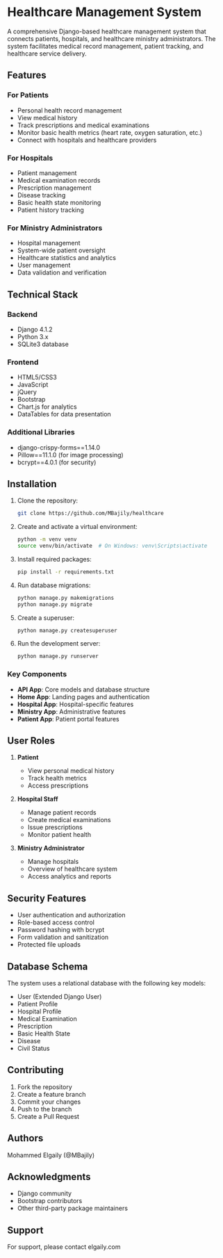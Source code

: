 # Healthcare Management System

A comprehensive Django-based healthcare management system that connects patients, hospitals, and healthcare ministry administrators. The system facilitates medical record management, patient tracking, and healthcare service delivery.

## Features

### For Patients
- Personal health record management
- View medical history
- Track prescriptions and medical examinations
- Monitor basic health metrics (heart rate, oxygen saturation, etc.)
- Connect with hospitals and healthcare providers

### For Hospitals
- Patient management
- Medical examination records
- Prescription management
- Disease tracking
- Basic health state monitoring
- Patient history tracking

### For Ministry Administrators
- Hospital management
- System-wide patient oversight
- Healthcare statistics and analytics
- User management
- Data validation and verification

## Technical Stack

### Backend
- Django 4.1.2
- Python 3.x
- SQLite3 database

### Frontend
- HTML5/CSS3
- JavaScript
- jQuery
- Bootstrap
- Chart.js for analytics
- DataTables for data presentation

### Additional Libraries
- django-crispy-forms==1.14.0
- Pillow==11.1.0 (for image processing)
- bcrypt==4.0.1 (for security)

## Installation

1. Clone the repository:
   ```bash
   git clone https://github.com/MBajily/healthcare
   ```

2. Create and activate a virtual environment:
   ```bash
   python -m venv venv
   source venv/bin/activate  # On Windows: venv\Scripts\activate
   ```

3. Install required packages:
   ```bash
   pip install -r requirements.txt
   ```

4. Run database migrations:
   ```bash
   python manage.py makemigrations
   python manage.py migrate
   ```

5. Create a superuser:
   ```bash
   python manage.py createsuperuser
   ```

6. Run the development server:
   ```bash
   python manage.py runserver
   ```

### Key Components

- **API App**: Core models and database structure
- **Home App**: Landing pages and authentication
- **Hospital App**: Hospital-specific features
- **Ministry App**: Administrative features
- **Patient App**: Patient portal features

## User Roles

1. **Patient**
   - View personal medical history
   - Track health metrics
   - Access prescriptions

2. **Hospital Staff**
   - Manage patient records
   - Create medical examinations
   - Issue prescriptions
   - Monitor patient health

3. **Ministry Administrator**
   - Manage hospitals
   - Overview of healthcare system
   - Access analytics and reports

## Security Features

- User authentication and authorization
- Role-based access control
- Password hashing with bcrypt
- Form validation and sanitization
- Protected file uploads

## Database Schema

The system uses a relational database with the following key models:

- User (Extended Django User)
- Patient Profile
- Hospital Profile
- Medical Examination
- Prescription
- Basic Health State
- Disease
- Civil Status

## Contributing

1. Fork the repository
2. Create a feature branch
3. Commit your changes
4. Push to the branch
5. Create a Pull Request

## Authors

Mohammed Elgaily (@MBajily)

## Acknowledgments

- Django community
- Bootstrap contributors
- Other third-party package maintainers

## Support

For support, please contact elgaily.com
